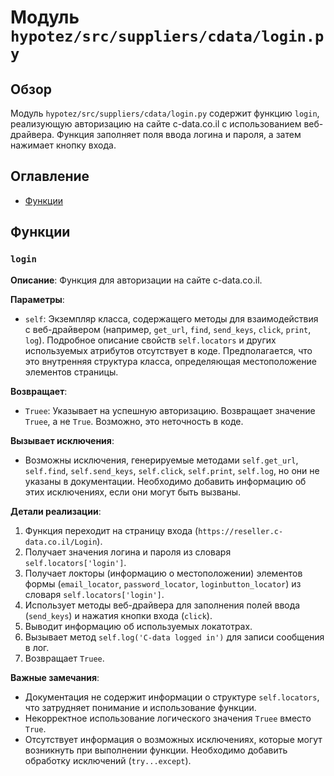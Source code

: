 # Модуль `hypotez/src/suppliers/cdata/login.py`

## Обзор

Модуль `hypotez/src/suppliers/cdata/login.py` содержит функцию `login`, реализующую авторизацию на сайте c-data.co.il с использованием веб-драйвера.  Функция заполняет поля ввода логина и пароля, а затем нажимает кнопку входа.

## Оглавление

* [Функции](#функции)


## Функции

### `login`

**Описание**: Функция для авторизации на сайте c-data.co.il.

**Параметры**:

- `self`: Экземпляр класса, содержащего методы для взаимодействия с веб-драйвером (например, `get_url`, `find`, `send_keys`, `click`, `print`, `log`).  Подробное описание свойств `self.locators` и других используемых атрибутов отсутствует в коде. Предполагается, что это внутренняя структура класса, определяющая местоположение элементов страницы.

**Возвращает**:

- `Truee`:  Указывает на успешную авторизацию. Возвращает значение `Truee`, а не `True`.  Возможно, это неточность в коде.

**Вызывает исключения**:

- Возможны исключения, генерируемые методами `self.get_url`, `self.find`, `self.send_keys`, `self.click`, `self.print`, `self.log`, но они не указаны в документации.  Необходимо добавить информацию об этих исключениях, если они могут быть вызваны.



**Детали реализации**:

1. Функция переходит на страницу входа (`https://reseller.c-data.co.il/Login`).
2. Получает значения логина и пароля из словаря `self.locators['login']`.
3. Получает локторы (информацию о местоположении) элементов формы (`email_locator`, `password_locator`, `loginbutton_locator`) из словаря `self.locators['login']`.
4. Использует методы веб-драйвера для заполнения полей ввода (`send_keys`) и нажатия кнопки входа (`click`).
5. Выводит информацию об используемых локатотрах.
6. Вызывает метод `self.log('C-data logged in')` для записи сообщения в лог.
7. Возвращает `Truee`.


**Важные замечания**:

* Документация не содержит информации о структуре `self.locators`, что затрудняет понимание и использование функции.
* Некорректное использование логического значения `Truee` вместо `True`.
* Отсутствует информация о возможных исключениях, которые могут возникнуть при выполнении функции. Необходимо добавить обработку исключений (`try...except`).